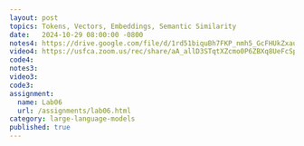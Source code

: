```yaml
---
layout: post
topics: Tokens, Vectors, Embeddings, Semantic Similarity
date:   2024-10-29 08:00:00 -0800
notes4: https://drive.google.com/file/d/1rd51biquBh7FKP_nmh5_GcFHUkZxauej/view?usp=sharing
video4: https://usfca.zoom.us/rec/share/aA_allD3STqtXZcmo0P6ZBXq8UeFcSpkbffljR3nX6eVLidUZmwiOm2BgdtvLDZ5.ECRESUq5_mpkZYRY
code4: 
notes3: 
video3: 
code3: 
assignment:
  name: Lab06
  url: /assignments/lab06.html
category: large-language-models
published: true
---
```

